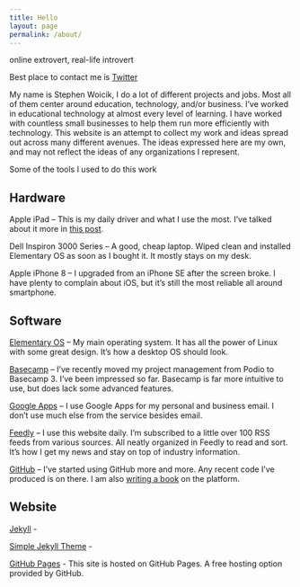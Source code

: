 ```yaml
---
title: Hello
layout: page
permalink: /about/
---
```

online extrovert, real-life introvert

Best place to contact me is [Twitter](https://twitter.com/swoicik)

My name is Stephen Woicik, I do a lot of different projects and jobs. Most all of them center around education, technology, and/or business. I’ve worked in educational technology at almost every level of learning. I have worked with countless small businesses to help them run more efficiently with technology. This website is an attempt to collect my work and ideas spread out across many different avenues. The ideas expressed here are my own, and may not reflect the ideas of any organizations I represent.

Some of the tools I used to do this work

## Hardware 
Apple iPad – This is my daily driver and what I use the most. I’ve talked about it more in [this post](/2017/the-frictionless-computer/).

Dell Inspiron 3000 Series – A good, cheap laptop. Wiped clean and installed Elementary OS as soon as I bought it. It mostly stays on my desk.

Apple iPhone 8 – I upgraded from an iPhone SE after the screen broke. I have plenty to complain about iOS, but it’s still the most reliable all around smartphone.

## Software
[Elementary OS](https://elementary.io/) – My main operating system. It has all the power of Linux with some great design. It’s how a desktop OS should look.

[Basecamp](http://basecamp.com/) – I’ve recently moved my project management from Podio to Basecamp 3. I’ve been impressed so far. Basecamp is far more intuitive to use, but does lack some advanced features.

[Google Apps](https://www.google.com/work/apps/business/) – I use Google Apps for my personal and business email. I don’t use much else from the service besides email.

[Feedly](http://feedly.com/) – I use this website daily. I’m subscribed to a little over 100 RSS feeds from various sources. All neatly organized in Feedly to read and sort. It’s how I get my news and stay on top of industry information.

[GitHub](https://github.com/swoicik) – I’ve started using GitHub more and more. Any recent code I’ve produced is on there. I am also [writing a book](/cyod) on the platform.

## Website
[Jekyll](https://jekyllrb.com/) - 

[Simple Jekyll Theme](https://github.com/swoicik/simple-jekll-theme) - 

[GitHub Pages](https://pages.github.com/) - This site is hosted on GitHub Pages. A free hosting option provided by GitHub. 
